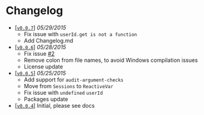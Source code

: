 Changelog
=========

 - [[`v0.0.7`](https://github.com/VeliovGroup/Meteor-logger/releases/tag/v0.0.7)] *05/29/2015*
   - Fix issue with `userId.get is not a function`
   - Add Changelog.md
 - [[`v0.0.6`](https://github.com/VeliovGroup/Meteor-logger/releases/tag/v0.0.6)] *05/28/2015*
   - Fix issue [#2](VeliovGroup/Meteor-logger-file#2)
   - Remove colon from file names, to avoid Windows compilation issues
   - License update
 - [[`v0.0.5`](https://github.com/VeliovGroup/Meteor-logger/releases/tag/v0.0.5)] *05/25/2015*
   - Add support for `audit-argument-checks`
   - Move from `Sessions` to `ReactiveVar`
   - Fix issue with `undefined` `userId`
   - Packages update
 - [[`v0.0.4`](https://github.com/VeliovGroup/Meteor-logger/releases/tag/v0.0.4)] Initial, please see docs